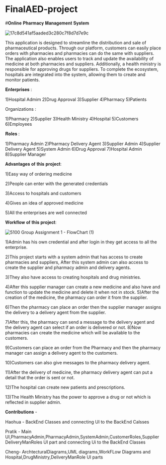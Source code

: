 # FinalAED-project

#𝐎𝐧𝐥𝐢𝐧𝐞 𝐏𝐡𝐚𝐫𝐦𝐚𝐜𝐲 𝐌𝐚𝐧𝐚𝐠𝐞𝐦𝐞𝐧𝐭 𝐒𝐲𝐬𝐭𝐞𝐦


![17c8d541af5aaded3c280c7f8d7d7e9c](https://user-images.githubusercontent.com/123033270/233889976-83bee831-903c-47d0-bfd8-b0f6e8b174f6.gif)



This application is designed to streamline the distribution and sale of pharmaceutical products. Through our platform, customers can easily place orders with pharmacies and pharmacies can do the same with suppliers. The application also enables users to track and update the availability of medicine at both pharmacies and suppliers. Additionally, a health ministry is responsible for approving drugs for suppliers. To complete the ecosystem, hospitals are integrated into the system, allowing them to create and monitor patients.
 


𝐄𝐧𝐭𝐞𝐫𝐩𝐫𝐢𝐬𝐞𝐬 :

1)Hospital Admim      2)Drug Approval       3)Supplier         4)Pharmacy      5)Patients
 
Organizations  :

1)Pharmacy      2)Supplier      3)Health Ministry        4)Hospital      5)Customers      6)Employees
 
𝐑𝐨𝐥𝐞𝐬 :

1)Pharmacy Admin     2)Pharmacy Delivery Agent         3)Supplier Admin        4)Supplier Delivery Agent        5)System Admin        6)Drug Approval
7)Hospital Admin        8)Supplier Manager
 
𝐀𝐝𝐯𝐚𝐧𝐭𝐚𝐠𝐞𝐬 𝐨𝐟 𝐭𝐡𝐢𝐬 𝐩𝐫𝐨𝐣𝐞𝐜𝐭:

1)Easy way of ordering medicine

2)People can enter with the generated credentials

3)Access to hospitals and customers

4)Gives an idea of approved medicine

5)All the enterprises are well connected
 
 
 
𝐖𝐨𝐫𝐤𝐟𝐥𝐨𝐰 𝐨𝐟 𝐭𝐡𝐢𝐬 𝐩𝐫𝐨𝐣𝐞𝐜𝐭:

![5100 Group Assignment 1 - FlowChart (1)](https://user-images.githubusercontent.com/123033270/233869632-e4a76c64-ca46-4312-a0f0-54cd001279dc.png)


1)Admin has his own credential and after login in they get access to all the enterprise.

2)This project starts with a system admin that has access to create pharmacies and suppliers, After this system admin can also access to create the supplier and pharmacy admin and delivery agents.

3)They also have access to creating hospitals and drug ministries.

4)After this supplier manager can create a new medicine and also have and function to update the medicine and delete it when not in stock.
5)After the creation of the medicine, the pharmacy can order it from the supplier.

6)Then the pharmacy can place an order then the supplier manager assigns the delivery to a delivery agent from the supplier.

7)After this, the pharmacy can send a message to the delivery agent and the delivery agent can select if an order is delivered or not.
8)Now pharmacies can create the medicine which will be available to the customers.

9)Customers can place an order from the Pharmacy and then the pharmacy manager can assign a delivery agent to the customers.

10)Customers can also give messages to the pharmacy delivery agent.

11)After the delivery of medicine, the pharmacy delivery agent can put a detail that the order is sent or not.

12)The hospital can create new patients and prescriptions.

13)The Health Ministry has the power to approve a drug or not which is reflected in supplier admin. 


𝐂𝐨𝐧𝐭𝐫𝐢𝐛𝐮𝐭𝐢𝐨𝐧𝐬 - 

Haohua - BackEnd Classes and connecting UI to the BackEnd Calsses

Pratik - Main UI,PharmacyAdmin,PharmacyAdmin,SystemAdmin,CustomerRoles,SupplierDeliveryManRoles UI part and connecting Ui to the BackEnd Classes

Cheng- ArchtecturalDiagrams,UML diagrams,WorkFLow Diagrams and Hospital,DrugMinistry,DeliveryManRole UI parts


